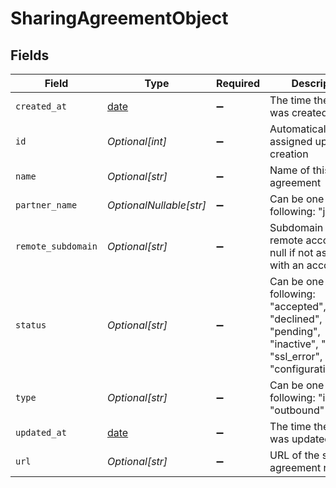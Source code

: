 # SharingAgreementObject


## Fields

| Field                                                                                                                    | Type                                                                                                                     | Required                                                                                                                 | Description                                                                                                              |
| ------------------------------------------------------------------------------------------------------------------------ | ------------------------------------------------------------------------------------------------------------------------ | ------------------------------------------------------------------------------------------------------------------------ | ------------------------------------------------------------------------------------------------------------------------ |
| `created_at`                                                                                                             | [date](https://docs.python.org/3/library/datetime.html#date-objects)                                                     | :heavy_minus_sign:                                                                                                       | The time the record was created                                                                                          |
| `id`                                                                                                                     | *Optional[int]*                                                                                                          | :heavy_minus_sign:                                                                                                       | Automatically assigned upon creation                                                                                     |
| `name`                                                                                                                   | *Optional[str]*                                                                                                          | :heavy_minus_sign:                                                                                                       | Name of this sharing agreement                                                                                           |
| `partner_name`                                                                                                           | *OptionalNullable[str]*                                                                                                  | :heavy_minus_sign:                                                                                                       | Can be one of the following: "jira", null                                                                                |
| `remote_subdomain`                                                                                                       | *Optional[str]*                                                                                                          | :heavy_minus_sign:                                                                                                       | Subdomain of the remote account or null if not associated with an account                                                |
| `status`                                                                                                                 | *Optional[str]*                                                                                                          | :heavy_minus_sign:                                                                                                       | Can be one of the following: "accepted", "declined", "pending", "inactive", "failed", "ssl_error", "configuration_error" |
| `type`                                                                                                                   | *Optional[str]*                                                                                                          | :heavy_minus_sign:                                                                                                       | Can be one of the following: "inbound", "outbound"                                                                       |
| `updated_at`                                                                                                             | [date](https://docs.python.org/3/library/datetime.html#date-objects)                                                     | :heavy_minus_sign:                                                                                                       | The time the record was updated                                                                                          |
| `url`                                                                                                                    | *Optional[str]*                                                                                                          | :heavy_minus_sign:                                                                                                       | URL of the sharing agreement record                                                                                      |